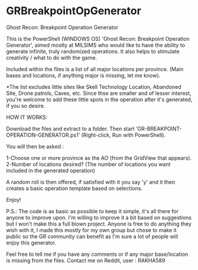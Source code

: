 # GRBreakpointOpGenerator
Ghost Recon: Breakpoint Operation Generator

This is the PowerShell (WINDOWS OS) 'Ghost Recon: Breakpoint Operation Generator', aimed mostly at MILSIMS who would like to have the ability to generate infinite, truly randomized operations. It also helps to stimulate creativity / what to do with the game.

Included within the files is a list of all major locations per province. (Main bases and locations, if anything major is missing, let me know).

*The list excludes little sites like Skell Technology Location, Abandoned Site, Drone patrols, Caves, etc.
Since thse are smaller and of lesser interest, you're welcome to add these little spots in the operation after it's generated, if you so desire.

HOW IT WORKS:

Download the files and extract to a folder. Then start 'GR-BREAKPOINT-OPERATION-GENERATOR.ps1' (Right-click, Run with PowerShell).

You will then be asked :

1-Choose one or more province as the AO (from the GridView that appears).
2-Number of locations desired? (The number of locations you want included in the generated operation)

A random roll is then offered, if satisfied with it you say 'y' and it then creates a basic operation template based on selections.

Enjoy!

P.S.: The code is as basic as possible to keep it simple, it's all there for anyone to improve upon. I'm willing to improve it a bit based on suggestions but I won't make this a full blown project. Anyone is free to do anything they wish with it, I made this mostly for my own group but chose to make it public so the GR community can benefit as I'm sure a lot of people will enjoy this generator.

Feel free to tell me if you have any comments or if any major base/location is missing from the files. 
Contact me on Reddit, user : RAKHA589
